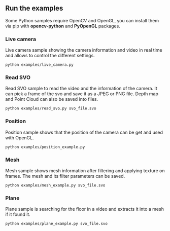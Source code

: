## Run the examples

Some Python samples require OpenCV and OpenGL, you can install them via pip with **opencv-python** and **PyOpenGL** packages.

### Live camera

Live camera sample showing the camera information and video in real time and allows to control the different settings.
    
```
python examples/live_camera.py
```

### Read SVO

Read SVO sample to read the video and the information of the camera. It can pick a frame of the svo and save it as a JPEG or PNG file. Depth map and Point Cloud can also be saved into files.

```
python examples/read_svo.py svo_file.svo
```

### Position   
 
Position sample shows that the position of the camera can be get and used with OpenGL.

```
python examples/position_example.py
```

### Mesh

Mesh sample shows mesh information after filtering and applying texture on frames. The mesh and its filter parameters can be saved.

```
python examples/mesh_example.py svo_file.svo
```

### Plane

Plane sample is searching for the floor in a video and extracts it into a mesh if it found it.

```
python examples/plane_example.py svo_file.svo
```
